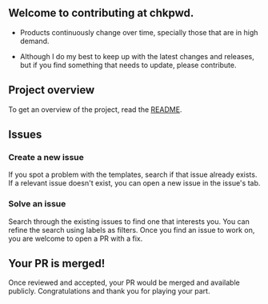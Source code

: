 ## Welcome to contributing at chkpwd.

- Products continuously change over time, specially those that are in high demand.

- Although I do my best to keep up with the latest changes and releases, but if you find something that needs to update, please contribute.


## Project overview

To get an overview of the project, read the [README](https://github.com/chkpwd/iac#readme).

## Issues

### Create a new issue
If you spot a problem with the templates, search if that issue already exists. 
If a relevant issue doesn't exist, you can open a new issue in the issue's tab.

### Solve an issue
Search through the existing issues to find one that interests you. You can refine the search using labels as filters. 
Once you find an issue to work on, you are welcome to open a PR with a fix.

## Your PR is merged!
Once reviewed and accepted, your PR would be merged and available publicly.
Congratulations and thank you for playing your part.
